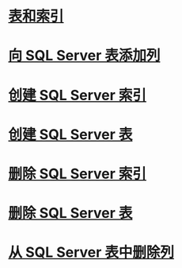 # [表和索引](tables-and-indexes.md)

# [向 SQL Server 表添加列](adding-a-column-to-a-sql-server-table.md)
# [创建 SQL Server 索引](creating-sql-server-indexes.md)
# [创建 SQL Server 表](creating-sql-server-tables.md)
# [删除 SQL Server 索引](dropping-a-sql-server-index.md)
# [删除 SQL Server 表](dropping-a-sql-server-table.md)
# [从 SQL Server 表中删除列](removing-a-column-from-a-sql-server-table.md)
